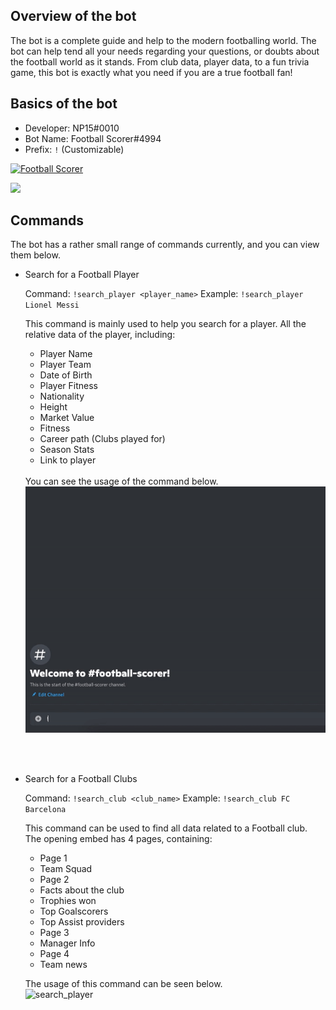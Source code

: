 ## Overview of the bot

The bot is a complete guide and help to the modern footballing world. The bot can help tend all your needs regarding your questions, or doubts about the football world as it stands. From club data, player data, to a fun trivia game, this bot is exactly what you need if you are a true football fan!

## Basics of the bot

- Developer: NP15#0010
- Bot Name: Football Scorer#4994
- Prefix: `!` (Customizable)

<a href="https://top.gg/bot/840483273226321920">
  <img src="https://top.gg/api/widget/840483273226321920.svg" alt="Football Scorer" inline = True/>
  </a>
  
<a href="https://discordbotlist.com/bots/840483273226321920"><img src="https://discordbotlist.com/api/v1/bots/840483273226321920/widget" inline = True></a>

## Commands

The bot has a rather small range of commands currently, and you can view them below.

- Search for a Football Player
  
  Command: `!search_player <player_name>`
  Example: `!search_player Lionel Messi`
  
  This command is mainly used to help you search for a player. All the relative data of the player, including:
  <br>
  - Player Name
  - Player Team
  - Date of Birth
  - Player Fitness 
  - Nationality
  - Height
  - Market Value
  - Fitness
  - Career path (Clubs played for)
  - Season Stats
  - Link to player
  <br>
  You can see the usage of the command below. 
  <br>
  <img src= "/Usage/search_player.gif" alt = "search_player">
 
<br><br>
- Search for a Football Clubs

  Command: `!search_club <club_name>`
  Example: `!search_club FC Barcelona`
  
  This command can be used to find all data related to a Football club. The opening embed has 4 pages, containing:
   - Page 1
    - Team Squad
   - Page 2
    - Facts about the club
    - Trophies won
    - Top Goalscorers
    - Top Assist providers
   - Page 3
    - Manager Info
   - Page 4
    - Team news

  The usage of this command can be seen below. <br>
  <img src = "/Usage/search_cllub.gif" alt = "search_player">
